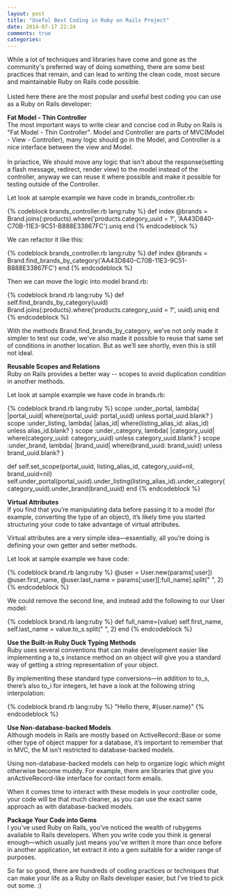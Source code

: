 ```yaml
---
layout: post
title: "Useful Best Coding in Ruby on Rails Project"
date: 2014-07-17 22:24
comments: true
categories: 
---
```


<p>
  While a lot of techniques and libraries have come and gone as the community's preferred way of doing something, there are some best practices that remain, and can lead to writing the clean code, most secure and maintainable Ruby on Rails code possible.<br/><br/>
  Listed here there are the most popular and useful best coding you can use as a Ruby on Rails developer:
</p>

<p>
  <strong>Fat Model - Thin Controller</strong><br/>
  The most important ways to write clear and concise cod in Ruby on Rails is "Fat Model - Thin Controller". Model and Controller are parts of MVC(Model - View - Controller), many logic should go in the Model, and Controller is a nice interface between the view and Model.<br/><br/>
  In priactice, We should move any logic that isn't about the response(setting a flash message, redirect, render view) to the model instead of the controller, anyway we can reuse it where possible and make it possible for testing outside of the Controller.
</p>

<p>
  Let look at sample example we have code in brands_controller.rb:
</p>
{% codeblock brands_controller.rb lang:ruby %}
def index
  @brands = Brand.joins(:products).where('products.category_uuid = ?', 'AA43D840-C70B-11E3-9C51-B888E33867FC').uniq
end
{% endcodeblock %}

<p>
  We can refactor it like this:
</p>
{% codeblock brands_controller.rb lang:ruby %}
def index
  @brands = Brand.find_brands_by_category('AA43D840-C70B-11E3-9C51-B888E33867FC')
end
{% endcodeblock %}

<p>
  Then we can move the logic into model brand.rb:
</p>
{% codeblock brand.rb lang:ruby %}
def self.find_brands_by_category(uuid)
  Brand.joins(:products).where('products.category_uuid = ?', uuid).uniq
end
{% endcodeblock %}

<p>
  With the methods Brand.find_brands_by_category, we’ve not only made it simpler to test our code, we’ve also made it possible to reuse that same set of conditions in another location. But as we’ll see shortly, even this is still not ideal.
</p>

<p>
  <strong>Reusable Scopes and Relations</strong><br/>
  Ruby on Rails provides a better way -- scopes to avoid duplication condition in another methods.
</p>

<p>
  Let look at sample example we have code in brands.rb:
</p>

{% codeblock brand.rb lang:ruby %}
scope :under_portal, lambda{ |portal_uuid| where(portal_uuid: portal_uuid) unless portal_uuid.blank? }
scope :under_listing, lambda{ |alias_id| where(listing_alias_id: alias_id) unless alias_id.blank? }
scope :under_category, lambda{ |category_uuid| where(category_uuid: category_uuid) unless category_uuid.blank? }
scope :under_brand, lambda{ |brand_uuid| where(brand_uuid: brand_uuid) unless brand_uuid.blank? }

def self.set_scope(portal_uuid, listing_alias_id, category_uuid=nil, brand_uuid=nil)
  self.under_portal(portal_uuid).under_listing(listing_alias_id).under_category(category_uuid).under_brand(brand_uuid)
end
{% endcodeblock %}

<p>
  <strong>Virtual Attributes</strong><br/>
  If you find that you’re manipulating data before passing it to a model (for example, converting the type of an object), it’s likely time you started structuring your code to take advantage of virtual attributes.<br/>
</p>

<p>
  Virtual attributes are a very simple idea—essentially, all you’re doing is defining your own getter and setter methods.<br/>
</p>

<p>
  Let look at sample example we have code:
</p>
{% codeblock brand.rb lang:ruby %}
@user = User.new(params[:user])
@user.first_name, @user.last_name = params[:user][:full_name].split(" ", 2)
{% endcodeblock %}

<p>
  We could remove the second line, and instead add the following to our User model:
</p>
{% codeblock brand.rb lang:ruby %}
def full_name=(value)
  self.first_name, self.last_name = value.to_s.split(" ", 2)
end
{% endcodeblock %}

<p>
  <strong>Use the Built-in Ruby Duck Typing Methods</strong><br/>
  Ruby uses several conventions that can make development easier like implementing a to_s instance method on an object will give you a standard way of getting a string representation of your object.
</p>
<p>
  By implementing these standard type conversions—in addition to to_s, there’s also to_i for integers, let have a look at the following string interpolation:
</p>
{% codeblock brand.rb lang:ruby %}
"Hello there, #{user.name}"
{% endcodeblock %}

<p>
  <strong>Use Non-database-backed Models</strong><br/>
  Although models in Rails are mostly based on ActiveRecord::Base or some other type of object mapper for a database, it’s important to remember that in MVC, the M isn’t restricted to database-backed models.
</p>

<p>
  Using non-database-backed models can help to organize logic which might otherwise become muddy. For example, there are libraries that give you anActiveRecord-like interface for contact form emails.
</p>

<p>
  When it comes time to interact with these models in your controller code, your code will be that much cleaner, as you can use the exact same approach as with database-backed models.
</p>

<p>
  <strong>Package Your Code into Gems</strong><br/>
  I you've used Ruby on Rails, you've noticed the wealth of rubygems available to Rails developers.
  When you write code you think is general enough—which usually just means you’ve written it more than once before in another application, let extract it into a gem suitable for a wider range of purposes.<br/>
</p>

<p>
  So far so good, there are hundreds of coding practices or techniques that can make your life as a Ruby on Rails developer easier, but I’ve tried to pick out some. :)
</p>